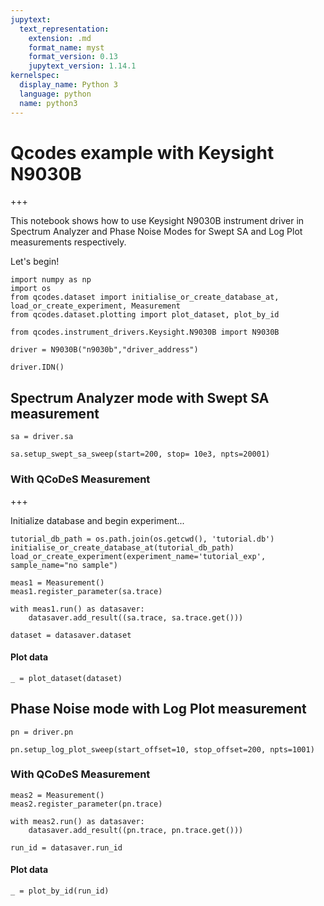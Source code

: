 ```yaml
---
jupytext:
  text_representation:
    extension: .md
    format_name: myst
    format_version: 0.13
    jupytext_version: 1.14.1
kernelspec:
  display_name: Python 3
  language: python
  name: python3
---
```


# Qcodes example with Keysight N9030B

+++

This notebook shows how to use Keysight N9030B instrument driver in Spectrum Analyzer and Phase Noise Modes for Swept SA and Log Plot measurements respectively.

Let's begin!

```{code-cell} ipython3
import numpy as np
import os
from qcodes.dataset import initialise_or_create_database_at, load_or_create_experiment, Measurement
from qcodes.dataset.plotting import plot_dataset, plot_by_id

from qcodes.instrument_drivers.Keysight.N9030B import N9030B
```

```{code-cell} ipython3
driver = N9030B("n9030b","driver_address")
```

```{code-cell} ipython3
driver.IDN()
```

## Spectrum Analyzer mode with Swept SA measurement

```{code-cell} ipython3
sa = driver.sa
```

```{code-cell} ipython3
sa.setup_swept_sa_sweep(start=200, stop= 10e3, npts=20001)
```

### With QCoDeS Measurement

+++

Initialize database and begin experiment...

```{code-cell} ipython3
tutorial_db_path = os.path.join(os.getcwd(), 'tutorial.db')
initialise_or_create_database_at(tutorial_db_path)
load_or_create_experiment(experiment_name='tutorial_exp', sample_name="no sample")
```

```{code-cell} ipython3
meas1 = Measurement()
meas1.register_parameter(sa.trace)
```

```{code-cell} ipython3
with meas1.run() as datasaver:
    datasaver.add_result((sa.trace, sa.trace.get()))

dataset = datasaver.dataset
```

#### Plot data

```{code-cell} ipython3
_ = plot_dataset(dataset)
```

## Phase Noise mode with Log Plot measurement

```{code-cell} ipython3
pn = driver.pn
```

```{code-cell} ipython3
pn.setup_log_plot_sweep(start_offset=10, stop_offset=200, npts=1001)
```

### With QCoDeS Measurement

```{code-cell} ipython3
meas2 = Measurement()
meas2.register_parameter(pn.trace)
```

```{code-cell} ipython3
with meas2.run() as datasaver:
    datasaver.add_result((pn.trace, pn.trace.get()))

run_id = datasaver.run_id
```

#### Plot data

```{code-cell} ipython3
_ = plot_by_id(run_id)
```

```{code-cell} ipython3

```
